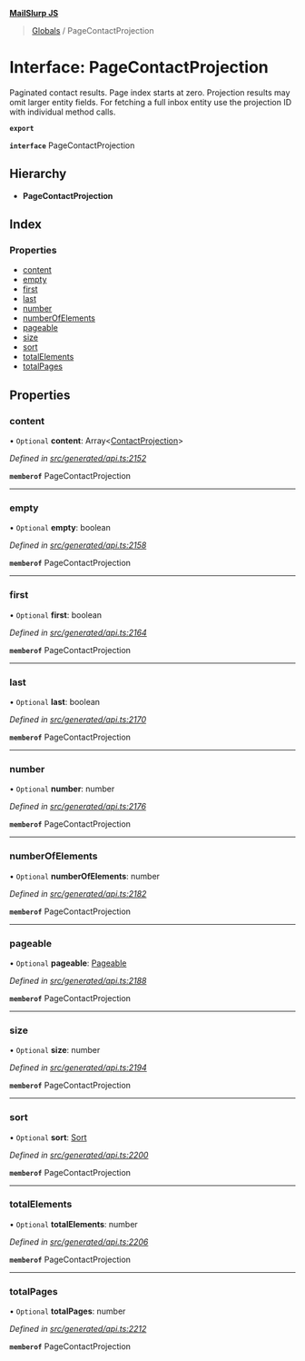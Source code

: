 **[MailSlurp JS](../README.md)**

> [Globals](../README.md) / PageContactProjection

# Interface: PageContactProjection

Paginated contact results. Page index starts at zero. Projection results may omit larger entity fields. For fetching a full inbox entity use the projection ID with individual method calls.

**`export`** 

**`interface`** PageContactProjection

## Hierarchy

* **PageContactProjection**

## Index

### Properties

* [content](pagecontactprojection.md#content)
* [empty](pagecontactprojection.md#empty)
* [first](pagecontactprojection.md#first)
* [last](pagecontactprojection.md#last)
* [number](pagecontactprojection.md#number)
* [numberOfElements](pagecontactprojection.md#numberofelements)
* [pageable](pagecontactprojection.md#pageable)
* [size](pagecontactprojection.md#size)
* [sort](pagecontactprojection.md#sort)
* [totalElements](pagecontactprojection.md#totalelements)
* [totalPages](pagecontactprojection.md#totalpages)

## Properties

### content

• `Optional` **content**: Array\<[ContactProjection](contactprojection.md)>

*Defined in [src/generated/api.ts:2152](https://github.com/mailslurp/mailslurp-client/blob/359c034/src/generated/api.ts#L2152)*

**`memberof`** PageContactProjection

___

### empty

• `Optional` **empty**: boolean

*Defined in [src/generated/api.ts:2158](https://github.com/mailslurp/mailslurp-client/blob/359c034/src/generated/api.ts#L2158)*

**`memberof`** PageContactProjection

___

### first

• `Optional` **first**: boolean

*Defined in [src/generated/api.ts:2164](https://github.com/mailslurp/mailslurp-client/blob/359c034/src/generated/api.ts#L2164)*

**`memberof`** PageContactProjection

___

### last

• `Optional` **last**: boolean

*Defined in [src/generated/api.ts:2170](https://github.com/mailslurp/mailslurp-client/blob/359c034/src/generated/api.ts#L2170)*

**`memberof`** PageContactProjection

___

### number

• `Optional` **number**: number

*Defined in [src/generated/api.ts:2176](https://github.com/mailslurp/mailslurp-client/blob/359c034/src/generated/api.ts#L2176)*

**`memberof`** PageContactProjection

___

### numberOfElements

• `Optional` **numberOfElements**: number

*Defined in [src/generated/api.ts:2182](https://github.com/mailslurp/mailslurp-client/blob/359c034/src/generated/api.ts#L2182)*

**`memberof`** PageContactProjection

___

### pageable

• `Optional` **pageable**: [Pageable](pageable.md)

*Defined in [src/generated/api.ts:2188](https://github.com/mailslurp/mailslurp-client/blob/359c034/src/generated/api.ts#L2188)*

**`memberof`** PageContactProjection

___

### size

• `Optional` **size**: number

*Defined in [src/generated/api.ts:2194](https://github.com/mailslurp/mailslurp-client/blob/359c034/src/generated/api.ts#L2194)*

**`memberof`** PageContactProjection

___

### sort

• `Optional` **sort**: [Sort](sort.md)

*Defined in [src/generated/api.ts:2200](https://github.com/mailslurp/mailslurp-client/blob/359c034/src/generated/api.ts#L2200)*

**`memberof`** PageContactProjection

___

### totalElements

• `Optional` **totalElements**: number

*Defined in [src/generated/api.ts:2206](https://github.com/mailslurp/mailslurp-client/blob/359c034/src/generated/api.ts#L2206)*

**`memberof`** PageContactProjection

___

### totalPages

• `Optional` **totalPages**: number

*Defined in [src/generated/api.ts:2212](https://github.com/mailslurp/mailslurp-client/blob/359c034/src/generated/api.ts#L2212)*

**`memberof`** PageContactProjection
